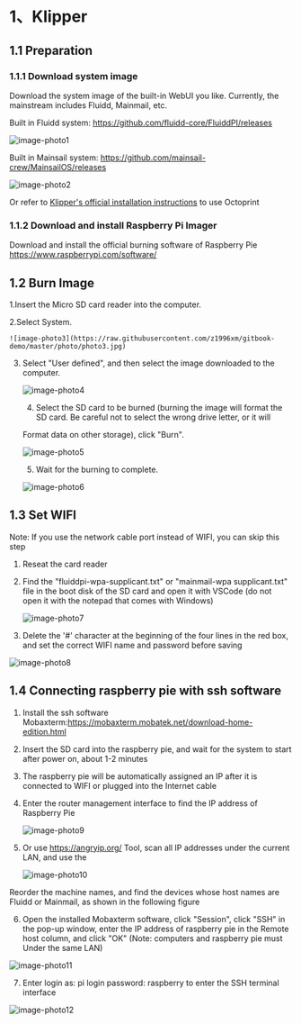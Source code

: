 # 1、Klipper

## 1.1 Preparation

### 1.1.1 Download system image

Download the system image of the built-in WebUI you like. Currently, the mainstream includes Fluidd, Mainmail, etc.

Built in Fluidd system: <a href="https://github.com/fluidd-core/FluiddPI/releases" title="超链接title">https://github.com/fluidd-core/FluiddPI/releases</a>

![image-photo1](https://raw.githubusercontent.com/z1996xm/gitbook-demo/master/photo/photo1.jpg)

Built in Mainsail  system: <a href="https://github.com/mainsail-crew/MainsailOS/releases" title="超链接title">https://github.com/mainsail-crew/MainsailOS/releases</a>

![image-photo2](https://raw.githubusercontent.com/z1996xm/gitbook-demo/master/photo/photo2.jpg)

Or refer to <a href="https://www.klipper3d.org/Installation.html" title="超链接title">Klipper's official installation instructions</a> to use Octoprint

### 1.1.2 Download and install Raspberry Pi Imager

Download and install the official burning software of Raspberry Pie  <a href="https://www.raspberrypi.com/software/" title="超链接title">https://www.raspberrypi.com/software/</a> 



## 1.2 Burn Image

 1.Insert the Micro SD card reader into the computer.

 2.Select System.

  	![image-photo3](https://raw.githubusercontent.com/z1996xm/gitbook-demo/master/photo/photo3.jpg) 

3. Select "User defined", and then select the image downloaded to the computer.

   ![image-photo4](https://raw.githubusercontent.com/z1996xm/gitbook-demo/master/photo/photo4.jpg) 

   4. Select the SD card to be burned (burning the image will format the SD card. Be careful not to select the wrong drive letter, or it will

   Format data on other storage), click "Burn".

   ![image-photo5](https://raw.githubusercontent.com/z1996xm/gitbook-demo/master/photo/photo5.jpg) 

   5. Wait for the burning to complete.

   ![image-photo6](https://raw.githubusercontent.com/z1996xm/gitbook-demo/master/photo/photo6.jpg) 



## 1.3 Set WIFI

Note: If you use the network cable port instead of WIFI, you can skip this step

1. Reseat the card reader

2. Find the "fluiddpi-wpa-supplicant.txt" or "mainmail-wpa supplicant.txt" file in the boot disk of the SD card and open it with VSCode (do not open it with the notepad that comes with Windows)

   ![image-photo7](https://raw.githubusercontent.com/z1996xm/gitbook-demo/master/photo/photo7.jpg)

3. Delete the '#' character at the beginning of the four lines in the red box, and set the correct WIFI name and password before saving

![image-photo8](https://raw.githubusercontent.com/z1996xm/gitbook-demo/master/photo/photo8.jpg)



## 1.4 Connecting raspberry pie with ssh software

1. Install the ssh software Mobaxterm:<a href="https://mobaxterm.mobatek.net/download-home-edition.html" title="超链接title">https://mobaxterm.mobatek.net/download-home-edition.html</a> 

2. Insert the SD card into the raspberry pie, and wait for the system to start after power on, about 1-2 minutes

3. The raspberry pie will be automatically assigned an IP after it is connected to WIFI or plugged into the Internet cable

4. Enter the router management interface to find the IP address of Raspberry Pie

   ![image-photo9](https://raw.githubusercontent.com/z1996xm/gitbook-demo/master/photo/photo9.jpg)

5. Or use <a href="https://angryip.org/" title="超链接title">https://angryip.org/</a> Tool, scan all IP addresses under the current LAN, and use the

   ![image-photo10](https://raw.githubusercontent.com/z1996xm/gitbook-demo/master/photo/photo10.jpg)

Reorder the machine names, and find the devices whose host names are Fluidd or Mainmail, as shown in the following figure

6. Open the installed Mobaxterm software, click "Session", click "SSH" in the pop-up window, enter the IP address of raspberry pie in the Remote host column, and click "OK" (Note: computers and raspberry pie must Under the same LAN)

![image-photo11](https://raw.githubusercontent.com/z1996xm/gitbook-demo/master/photo/photo11.jpg)

7. Enter login as: pi login password: raspberry to enter the SSH terminal interface

![image-photo12](https://raw.githubusercontent.com/z1996xm/gitbook-demo/master/photo/photo12.jpg)